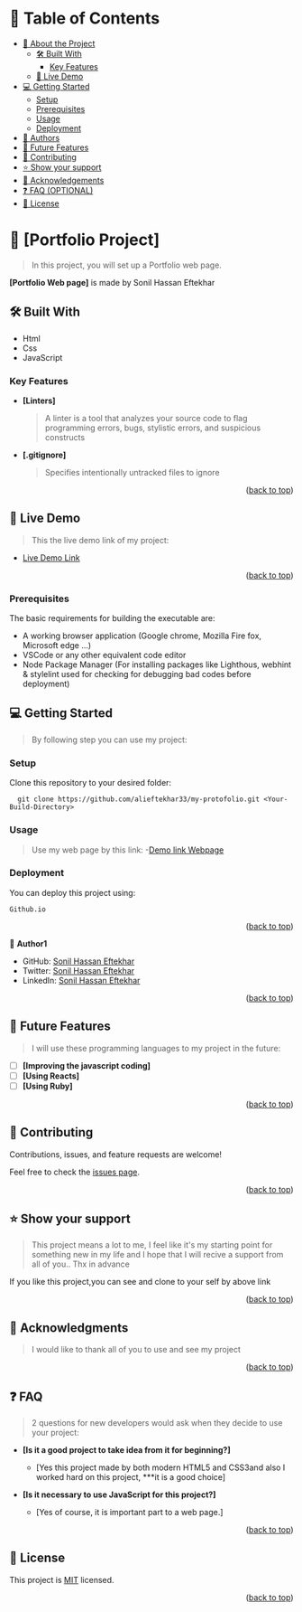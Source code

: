 <!-- TABLE OF CONTENTS -->

# 📗 Table of Contents

- [📖 About the Project](#about-project)
  - [🛠 Built With](#built-with)
    - [Key Features](#key-features)
  - [🚀 Live Demo](#live-demo)
- [💻 Getting Started](#getting-started)
  - [Setup](#setup)
  - [Prerequisites](#prerequisites)
  - [Usage](#usage)
  - [Deployment](#triangular_flag_on_post-deployment)
- [👥 Authors](#authors)
- [🔭 Future Features](#future-features)
- [🤝 Contributing](#contributing)
- [⭐️ Show your support](#support)
- [🙏 Acknowledgements](#acknowledgements)
- [❓ FAQ (OPTIONAL)](#faq)
- [📝 License](#license)

<!-- PROJECT DESCRIPTION -->

# 📖 [Portfolio Project] <a name="about-project"></a>

> In this project, you will set up a Portfolio web page.

**[Portfolio Web page]** is made by Sonil Hassan Eftekhar

## 🛠 Built With <a name="built-with"></a>

- Html
- Css
- JavaScript

<!-- Features -->


### Key Features <a name="key-features"></a>

- **[Linters]**
  > A linter is a tool that analyzes your source code to flag programming errors, bugs, stylistic errors, and suspicious constructs
- **[.gitignore]**
  > Specifies intentionally untracked files to ignore
  
<p align="right">(<a href="#readme-top">back to top</a>)</p>

<!-- LIVE DEMO -->

## 🚀 Live Demo <a name="live-demo"></a>

> This the live demo link of my project:

- [Live Demo Link](https://alieftekhar33.github.io/my-protofolio/)

<p align="right">(<a href="#readme-top">back to top</a>)</p>

### Prerequisites

The basic requirements for building the executable are:

- A working browser application (Google chrome, Mozilla Fire fox, Microsoft edge ...)
- VSCode or any other equivalent code editor
- Node Package Manager (For installing packages like Lighthous, webhint & stylelint used for checking for debugging bad codes before deployment)

<!-- GETTING STARTED -->

## 💻 Getting Started <a name="getting-started"></a>

> By following step you can use my project:

### Setup

Clone this repository to your desired folder:

```
  git clone https://github.com/alieftekhar33/my-protofolio.git <Your-Build-Directory>
```

### Usage

> Use my web page by this link: -[Demo link Webpage](https://alieftekhar33.github.io/my-protofolio/)

### Deployment

You can deploy this project using:

```
Github.io
```

<p align="right">(<a href="#readme-top">back to top</a>)</p>

<!-- AUTHORS -->

👤 **Author1**

- GitHub: [Sonil Hassan Eftekhar](https://github.com/alieftekhar33)
- Twitter: [Sonil Hassan Eftekhar](https://twitter.com/Alieftekhar23)
- LinkedIn: [Sonil Hassan Eftekhar](https://www.linkedin.com/in/sonil-hassan-eftekhar-951411257/)

<p align="right">(<a href="#readme-top">back to top</a>)</p>

<!-- FUTURE FEATURES -->

## 🔭 Future Features <a name="future-features"></a>

> I will use these programming languages to my project in the future:

- [ ] **[Improving the javascript coding]**
- [ ] **[Using Reacts]**
- [ ] **[Using Ruby]**

<p align="right">(<a href="#readme-top">back to top</a>)</p>

<!-- CONTRIBUTING -->

## 🤝 Contributing <a name="contributing"></a>

Contributions, issues, and feature requests are welcome!

Feel free to check the [issues page](../../issues/).

<p align="right">(<a href="#readme-top">back to top</a>)</p>

<!-- SUPPORT -->

## ⭐️ Show your support <a name="support"></a>

> This project means a lot to me, I feel like it's my starting point for something new in my life and I hope that I will recive a support from all of you.. Thx in advance

If you like this project,you can see and clone to your self by above link

<p align="right">(<a href="#readme-top">back to top</a>)</p>

<!-- ACKNOWLEDGEMENTS -->

## 🙏 Acknowledgments <a name="acknowledgements"></a>

> I would like to thank all of you to use and see my project

<p align="right">(<a href="#readme-top">back to top</a>)</p>

<!-- FAQ (optional) -->

## ❓ FAQ <a name="faq"></a>

> 2 questions for new developers would ask when they decide to use your project:

- **[Is it a good project to take idea from it for beginning?]**

  - [Yes this project made by both modern HTML5 and CSS3and also I worked hard on this project, ***it is a good choice]

- **[Is it necessary to use JavaScript for this project?]**

  - [Yes of course, it is important part to a web page.]

<p align="right">(<a href="#readme-top">back to top</a>)</p>

<!-- LICENSE -->

## 📝 License <a name="license"></a>

This project is [MIT](./LICENSE) licensed.

<p align="right">(<a href="#readme-top">back to top</a>)</p>
